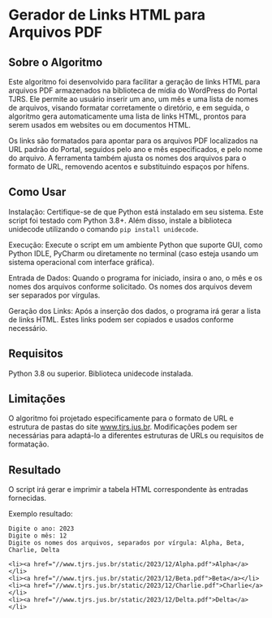 # Gerador de Links HTML para Arquivos PDF

## Sobre o Algoritmo

Este algoritmo foi desenvolvido para facilitar a geração de links HTML para arquivos PDF armazenados na biblioteca de mídia do WordPress do Portal TJRS. Ele permite ao usuário inserir um ano, um mês e uma lista de nomes de arquivos, visando formatar corretamente o diretório, e em seguida, o algoritmo gera automaticamente uma lista de links HTML, prontos para serem usados em websites ou em documentos HTML.

Os links são formatados para apontar para os arquivos PDF localizados na URL padrão do Portal, seguidos pelo ano e mês especificados, e pelo nome do arquivo. A ferramenta também ajusta os nomes dos arquivos para o formato de URL, removendo acentos e substituindo espaços por hífens.

## Como Usar

Instalação: Certifique-se de que Python está instalado em seu sistema. Este script foi testado com Python 3.8+. Além disso, instale a biblioteca unidecode utilizando o comando `pip install unidecode`.

Execução: Execute o script em um ambiente Python que suporte GUI, como Python IDLE, PyCharm ou diretamente no terminal (caso esteja usando um sistema operacional com interface gráfica).

Entrada de Dados: Quando o programa for iniciado, insira o ano, o mês e os nomes dos arquivos conforme solicitado. Os nomes dos arquivos devem ser separados por vírgulas.

Geração dos Links: Após a inserção dos dados, o programa irá gerar a lista de links HTML. Estes links podem ser copiados e usados conforme necessário.

## Requisitos

Python 3.8 ou superior.
Biblioteca unidecode instalada.

## Limitações

O algoritmo foi projetado especificamente para o formato de URL e estrutura de pastas do site www.tjrs.jus.br. Modificações podem ser necessárias para adaptá-lo a diferentes estruturas de URLs ou requisitos de formatação.

## Resultado

O script irá gerar e imprimir a tabela HTML correspondente às entradas fornecidas.

Exemplo resultado:
```
Digite o ano: 2023
Digite o mês: 12
Digite os nomes dos arquivos, separados por vírgula: Alpha, Beta, Charlie, Delta

<li><a href="//www.tjrs.jus.br/static/2023/12/Alpha.pdf">Alpha</a></li>
<li><a href="//www.tjrs.jus.br/static/2023/12/Beta.pdf">Beta</a></li>
<li><a href="//www.tjrs.jus.br/static/2023/12/Charlie.pdf">Charlie</a></li>
<li><a href="//www.tjrs.jus.br/static/2023/12/Delta.pdf">Delta</a></li>
```
